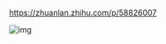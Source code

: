 https://zhuanlan.zhihu.com/p/58826007

![img](https://pic2.zhimg.com/v2-25284cea5c0e581a0682a1b77c6e5e4d_b.jpg)